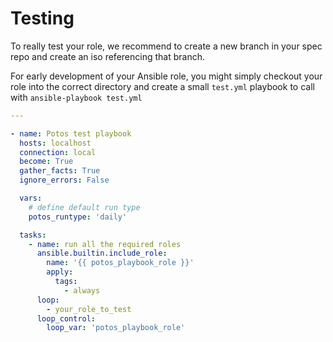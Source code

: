 # Testing

To really test your role, we recommend to create a new branch in your spec repo and create an iso referencing that branch.

For early development of your Ansible role, you might simply checkout your role into the correct directory and create a small `test.yml` playbook to call with `ansible-playbook test.yml`

```yaml
---

- name: Potos test playbook
  hosts: localhost
  connection: local
  become: True
  gather_facts: True
  ignore_errors: False

  vars:
    # define default run type
    potos_runtype: 'daily'

  tasks:
    - name: run all the required roles
      ansible.builtin.include_role:
        name: '{{ potos_playbook_role }}'
        apply:
          tags:
            - always
      loop:
        - your_role_to_test
      loop_control:
        loop_var: 'potos_playbook_role'
```
